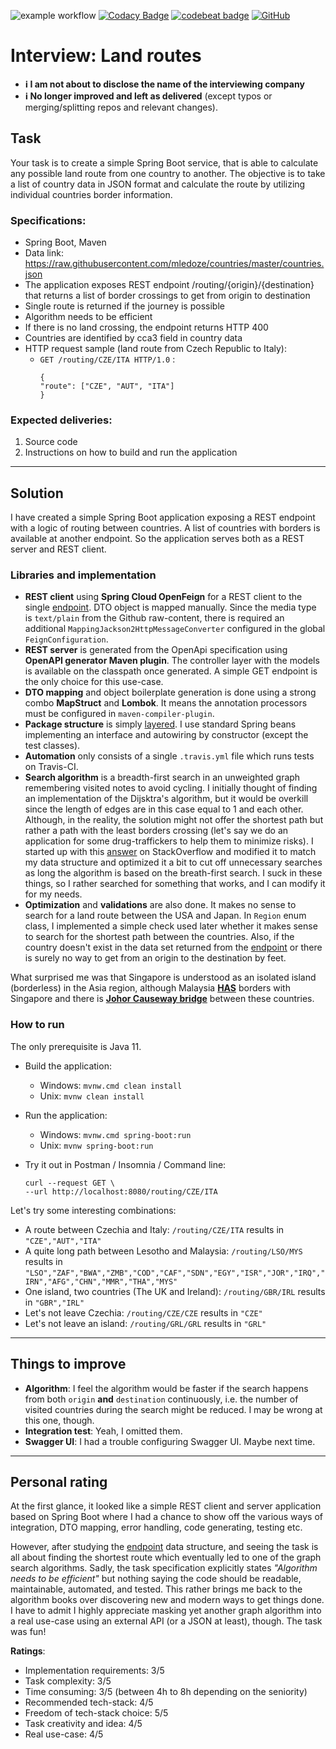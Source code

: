 ![example workflow](https://github.com/nikolas-charalambidis/interview-land-routes/actions/workflows/build.yml/badge.svg)
[![Codacy Badge](https://app.codacy.com/project/badge/Grade/eb860f37eb614244af8612c5d590ba16)](https://www.codacy.com/gh/Nikolas-Charalambidis/interview-land-routes/dashboard?utm_source=github.com&amp;utm_medium=referral&amp;utm_content=Nikolas-Charalambidis/interview-land-routes&amp;utm_campaign=Badge_Grade)
[![codebeat badge](https://codebeat.co/badges/96851e8a-c54b-4da2-af22-c86814a44ded)](https://codebeat.co/projects/github-com-nikolas-charalambidis-interview-land-routes-master)
[![GitHub](https://img.shields.io/github/license/mashape/apistatus.svg)](https://github.com/Nikolas-Charalambidis/react-hooks/blob/master/LICENSE)

# Interview: Land routes

- **ℹ I am not about to disclose the name of the interviewing company**
- **ℹ No longer improved and left as delivered** (except typos or merging/splitting repos and relevant changes).

## Task
Your task is to create a simple Spring Boot service, that is able to calculate any possible land
route from one country to another. The objective is to take a list of country data in JSON format
and calculate the route by utilizing individual countries border information.

### Specifications:
- Spring Boot, Maven
- Data link: https://raw.githubusercontent.com/mledoze/countries/master/countries.json
- The application exposes REST endpoint /routing/{origin}/{destination} that
returns a list of border crossings to get from origin to destination
- Single route is returned if the journey is possible
- Algorithm needs to be efficient
- If there is no land crossing, the endpoint returns HTTP 400
- Countries are identified by cca3 field in country data
- HTTP request sample (land route from Czech Republic to Italy):
  - `GET /routing/CZE/ITA HTTP/1.0` :
    ```
    {
    "route": ["CZE", "AUT", "ITA"]
    }
    ```

### Expected deliveries:
1. Source code
2. Instructions on how to build and run the application

_________

## Solution

I have created a simple Spring Boot application exposing a REST endpoint with a logic of routing between countries. 
A list of countries with borders is available at another endpoint. So the application serves both as a REST server and REST client.

### Libraries and implementation
- **REST client** using **Spring Cloud OpenFeign** for a REST client to the single [endpoint](https://raw.githubusercontent.com/mledoze/countries/master/countries.json). 
DTO object is mapped manually. Since the media type is `text/plain` from the Github raw-content, 
there is required an additional `MappingJackson2HttpMessageConverter` configured in the global `FeignConfiguration`.
- **REST server** is generated from the OpenApi specification using **OpenAPI generator Maven plugin**. 
The controller layer with the models is available on the classpath once generated. 
A simple GET endpoint is the only choice for this use-case.
- **DTO mapping** and object boilerplate generation is done using a strong combo **MapStruct** and **Lombok**. 
It means the annotation processors must be configured in `maven-compiler-plugin`. 
- **Package structure** is simply [layered](https://phauer.com/2020/package-by-feature/#package-by-layer). 
I use standard Spring beans implementing an interface and autowiring by constructor (except the test classes).
- **Automation** only consists of a single `.travis.yml` file which runs tests on Travis-CI.
- **Search algorithm** is a breadth-first search in an unweighted graph remembering visited notes to avoid cycling.
I initially thought of finding an implementation of the Dijsktra's algorithm, 
but it would be overkill since the length of edges are in this case equal to 1 and each other.
Although, in the reality, the solution might not offer the shortest path but rather a path with the least borders crossing 
(let's say we do an application for some drug-traffickers to help them to minimize risks).
I started up with this [answer](https://stackoverflow.com/a/1579508/3764965) on StackOverflow 
and modified it to match my data structure and 
optimized it a bit to cut off unnecessary searches as long the algorithm is based on the breath-first search.
I suck in these things, so I rather searched for something that works, and I can modify it for my needs.
- **Optimization** and **validations** are also done. It makes no sense to search for a land route between the USA and Japan. 
In `Region` enum class, I implemented a simple check used later whether it makes sense to search for the shortest path between the countries.
Also, if the country doesn't exist in the data set returned from the [endpoint](https://raw.githubusercontent.com/mledoze/countries/master/countries.json) 
or there is surely no way to get from an origin to the destination by feet. 

What surprised me was that Singapore is understood as an isolated island (borderless) in the Asia region, 
although Malaysia [**HAS**](https://en.wikipedia.org/wiki/Malaysia) borders with Singapore and there is [**Johor Causeway bridge**](https://en.wikipedia.org/wiki/Johor%E2%80%93Singapore_Causeway) between these countries.

### How to run

The only prerequisite is Java 11.

 - Build the application:
   - Windows: `mvnw.cmd clean install`
   - Unix: `mvnw clean install`
   
 - Run the application:
   - Windows: `mvnw.cmd spring-boot:run`
   - Unix: `mvnw spring-boot:run`

 - Try it out in Postman / Insomnia / Command line:
    ```
   curl --request GET \
    --url http://localhost:8080/routing/CZE/ITA
   ```

Let's try some interesting combinations:
 - A route between Czechia and Italy: `/routing/CZE/ITA` results in `"CZE","AUT","ITA"`
 - A quite long path between Lesotho and Malaysia: `/routing/LSO/MYS` results in `"LSO","ZAF","BWA","ZMB","COD","CAF","SDN","EGY","ISR","JOR","IRQ","IRN","AFG","CHN","MMR","THA","MYS"`
 - One island, two countries (The UK and Ireland): `/routing/GBR/IRL` results in `"GBR","IRL"`
 - Let's not leave Czechia: `/routing/CZE/CZE` results in `"CZE"`
 - Let's not leave an island: `/routing/GRL/GRL` results in `"GRL"`

_____________

## Things to improve 

 - **Algorithm**: I feel the algorithm would be faster if the search happens from both `origin` **and** `destination` continuously, 
 i.e. the number of visited countries during the search might be reduced. I may be wrong at this one, though.
 - **Integration test**: Yeah, I omitted them.
 - **Swagger UI**: I had a trouble configuring Swagger UI. Maybe next time.
 
____________

## Personal rating

At the first glance, it looked like a simple REST client and server application based on Spring Boot where 
I had a chance to show off the various ways of integration, DTO mapping, error handling, code generating, 
testing etc.

However, after studying the [endpoint](https://raw.githubusercontent.com/mledoze/countries/master/countries.json) data structure, and seeing 
the task is all about finding the shortest route which eventually led to one of the graph search algorithms. 
Sadly, the task specification explicitly states *"Algorithm needs to be efficient"* but nothing saying the code should be readable, maintainable, automated, and tested. This rather brings me back to the algorithm books over discovering new and modern ways to get things done. I have to admit I highly appreciate masking yet another graph algorithm into a real use-case using an external API (or a JSON at least), though. The task was fun!

**Ratings**:

- Implementation requirements: 3/5
- Task complexity: 3/5
- Time consuming: 3/5 (between 4h to 8h depending on the seniority)
- Recommended tech-stack: 4/5
- Freedom of tech-stack choice: 5/5
- Task creativity and idea: 4/5
- Real use-case: 4/5

